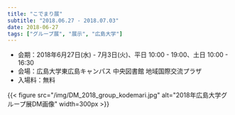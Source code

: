 ```yaml
---
title: "こでまり展"
subtitle: "2018.06.27 - 2018.07.03"
date: 2018-06-27
tags: ["グループ展", "展示", "広島大学"]
---
```

- 会期：2018年6月27日(水) - 7月3日(火)、平日 10:00 - 19:00、土日 10:00 - 16:30
- 会場：広島大学東広島キャンパス 中央図書館 地域国際交流プラザ
- 入場料：無料

{{< figure src="/img/DM_2018_group_kodemari.jpg" alt="2018年広島大学グループ展DM画像" width=300px >}}



